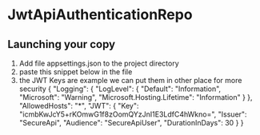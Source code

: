 # JwtApiAuthenticationRepo

## Launching your copy
1. Add file appsettings.json to the project directory 
2. paste this snippet below in the file
3. the JWT Keys are example we can put them in other place for more security
{
  "Logging": {
    "LogLevel": {
      "Default": "Information",
      "Microsoft": "Warning",
      "Microsoft.Hosting.Lifetime": "Information"
    }
  },
  "AllowedHosts": "*",
  "JWT": {
    "Key": "icmbKwJcY5+rKOmwG1f8zOomQYzJnI1E3LdfC4hWkno=",
    "Issuer": "SecureApi",
    "Audience": "SecureApiUser",
    "DurationInDays": 30
  }
}



```
